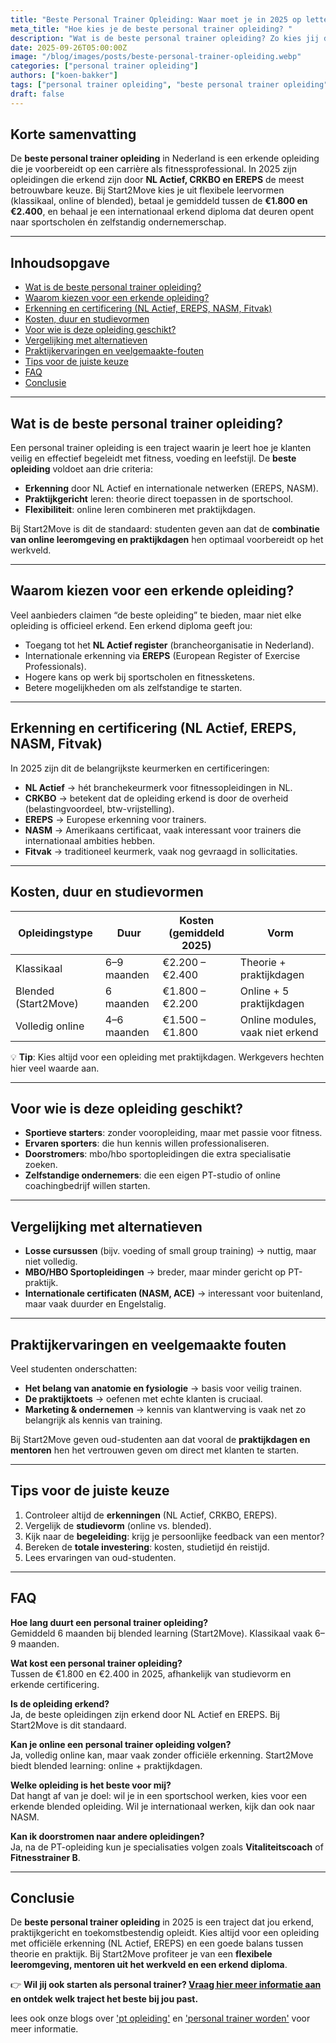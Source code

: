 ```yaml
---
title: "Beste Personal Trainer Opleiding: Waar moet je in 2025 op letten?"
meta_title: "Hoe kies je de beste personal trainer opleiding? "
description: "Wat is de beste personal trainer opleiding? Zo kies jij de opleiding die écht bij je past"
date: 2025-09-26T05:00:00Z
image: "/blog/images/posts/beste-personal-trainer-opleiding.webp"
categories: ["personal trainer opleiding"]
authors: ["koen-bakker"]
tags: ["personal trainer opleiding", "beste personal trainer opleiding"]
draft: false
---
```


## Korte samenvatting
De **beste personal trainer opleiding** in Nederland is een erkende opleiding die je voorbereidt op een carrière als fitnessprofessional. In 2025 zijn opleidingen die erkend zijn door **NL Actief, CRKBO en EREPS** de meest betrouwbare keuze. Bij Start2Move kies je uit flexibele leervormen (klassikaal, online of blended), betaal je gemiddeld tussen de **€1.800 en €2.400**, en behaal je een internationaal erkend diploma dat deuren opent naar sportscholen én zelfstandig ondernemerschap.

---

## Inhoudsopgave
- [Wat is de beste personal trainer opleiding?](#wat-is-de-beste-personal-trainer-opleiding)  
- [Waarom kiezen voor een erkende opleiding?](#waarom-kiezen-voor-een-erkende-opleiding)  
- [Erkenning en certificering (NL Actief, EREPS, NASM, Fitvak)](#erkenning-en-certificering-nl-actief-ereps-nasm-fitvak)  
- [Kosten, duur en studievormen](#kosten-duur-en-studievormen)  
- [Voor wie is deze opleiding geschikt?](#voor-wie-is-deze-opleiding-geschikt)  
- [Vergelijking met alternatieven](#vergelijking-met-alternatieven)  
- [Praktijkervaringen en veelgemaakte-fouten](#praktijkervaringen-en-veelgemaakte-fouten)  
- [Tips voor de juiste keuze](#tips-voor-de-juiste-keuze)  
- [FAQ](#faq)  
- [Conclusie](#conclusie)  

---

## Wat is de beste personal trainer opleiding?
Een personal trainer opleiding is een traject waarin je leert hoe je klanten veilig en effectief begeleidt met fitness, voeding en leefstijl. De **beste opleiding** voldoet aan drie criteria:  

- **Erkenning** door NL Actief en internationale netwerken (EREPS, NASM).  
- **Praktijkgericht** leren: theorie direct toepassen in de sportschool.  
- **Flexibiliteit**: online leren combineren met praktijkdagen.  

Bij Start2Move is dit de standaard: studenten geven aan dat de **combinatie van online leeromgeving en praktijkdagen** hen optimaal voorbereidt op het werkveld.

---

## Waarom kiezen voor een erkende opleiding?
Veel aanbieders claimen “de beste opleiding” te bieden, maar niet elke opleiding is officieel erkend. Een erkend diploma geeft jou:  

- Toegang tot het **NL Actief register** (brancheorganisatie in Nederland).  
- Internationale erkenning via **EREPS** (European Register of Exercise Professionals).  
- Hogere kans op werk bij sportscholen en fitnessketens.  
- Betere mogelijkheden om als zelfstandige te starten.  

---

## Erkenning en certificering (NL Actief, EREPS, NASM, Fitvak)
In 2025 zijn dit de belangrijkste keurmerken en certificeringen:  

- **NL Actief** → hét branchekeurmerk voor fitnessopleidingen in NL.  
- **CRKBO** → betekent dat de opleiding erkend is door de overheid (belastingvoordeel, btw-vrijstelling).  
- **EREPS** → Europese erkenning voor trainers.  
- **NASM** → Amerikaans certificaat, vaak interessant voor trainers die internationaal ambities hebben.  
- **Fitvak** → traditioneel keurmerk, vaak nog gevraagd in sollicitaties.  

---

## Kosten, duur en studievormen
| Opleidingstype       | Duur        | Kosten (gemiddeld 2025) | Vorm                          |
|----------------------|-------------|--------------------------|-------------------------------|
| Klassikaal           | 6–9 maanden | €2.200 – €2.400         | Theorie + praktijkdagen       |
| Blended (Start2Move) | 6 maanden   | €1.800 – €2.200         | Online + 5 praktijkdagen      |
| Volledig online      | 4–6 maanden | €1.500 – €1.800         | Online modules, vaak niet erkend |

💡 **Tip**: Kies altijd voor een opleiding met praktijkdagen. Werkgevers hechten hier veel waarde aan.

---

## Voor wie is deze opleiding geschikt?
- **Sportieve starters**: zonder vooropleiding, maar met passie voor fitness.  
- **Ervaren sporters**: die hun kennis willen professionaliseren.  
- **Doorstromers**: mbo/hbo sportopleidingen die extra specialisatie zoeken.  
- **Zelfstandige ondernemers**: die een eigen PT-studio of online coachingbedrijf willen starten.  

---

## Vergelijking met alternatieven
- **Losse cursussen** (bijv. voeding of small group training) → nuttig, maar niet volledig.  
- **MBO/HBO Sportopleidingen** → breder, maar minder gericht op PT-praktijk.  
- **Internationale certificaten (NASM, ACE)** → interessant voor buitenland, maar vaak duurder en Engelstalig.  

---

## Praktijkervaringen en veelgemaakte fouten
Veel studenten onderschatten:  

- **Het belang van anatomie en fysiologie** → basis voor veilig trainen.  
- **De praktijktoets** → oefenen met echte klanten is cruciaal.  
- **Marketing & ondernemen** → kennis van klantwerving is vaak net zo belangrijk als kennis van training.  

Bij Start2Move geven oud-studenten aan dat vooral de **praktijkdagen en mentoren** hen het vertrouwen geven om direct met klanten te starten.

---

## Tips voor de juiste keuze
1. Controleer altijd de **erkenningen** (NL Actief, CRKBO, EREPS).  
2. Vergelijk de **studievorm** (online vs. blended).  
3. Kijk naar de **begeleiding**: krijg je persoonlijke feedback van een mentor?  
4. Bereken de **totale investering**: kosten, studietijd én reistijd.  
5. Lees ervaringen van oud-studenten.  

---

## FAQ

**Hoe lang duurt een personal trainer opleiding?**  
Gemiddeld 6 maanden bij blended learning (Start2Move). Klassikaal vaak 6–9 maanden.  

**Wat kost een personal trainer opleiding?**  
Tussen de €1.800 en €2.400 in 2025, afhankelijk van studievorm en erkende certificering.  

**Is de opleiding erkend?**  
Ja, de beste opleidingen zijn erkend door NL Actief en EREPS. Bij Start2Move is dit standaard.  

**Kan je online een personal trainer opleiding volgen?**  
Ja, volledig online kan, maar vaak zonder officiële erkenning. Start2Move biedt blended learning: online + praktijkdagen.  

**Welke opleiding is het beste voor mij?**  
Dat hangt af van je doel: wil je in een sportschool werken, kies voor een erkende blended opleiding. Wil je internationaal werken, kijk dan ook naar NASM.  

**Kan ik doorstromen naar andere opleidingen?**  
Ja, na de PT-opleiding kun je specialisaties volgen zoals **Vitaliteitscoach** of **Fitnesstrainer B**.  

---

## Conclusie
De **beste personal trainer opleiding** in 2025 is een traject dat jou erkend, praktijkgericht en toekomstbestendig opleidt. Kies altijd voor een opleiding met officiële erkenning (NL Actief, EREPS) en een goede balans tussen theorie en praktijk. Bij Start2Move profiteer je van een **flexibele leeromgeving, mentoren uit het werkveld en een erkend diploma**.  

👉 **Wil jij ook starten als personal trainer? [Vraag hier meer informatie aan](https://www.start2move.nl/personal-trainer) en ontdek welk traject het beste bij jou past.**

lees ook onze blogs over ['pt opleiding'](/pt-opleiding) en ['personal trainer worden'](/personal-trainer-worden) voor meer informatie.